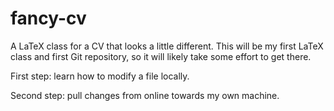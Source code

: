 # fancy-cv
A LaTeX class for a CV that looks a little different. This will be my first LaTeX class and first Git repository, so it will likely take some effort to get there.

First step: learn how to modify a file locally.

Second step: pull changes from online towards my own machine.
